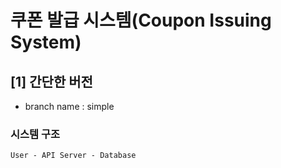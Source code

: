 # 쿠폰 발급 시스템(Coupon Issuing System)

## [1] 간단한 버전

- branch name : simple

### 시스템 구조

```text
User - API Server - Database
```
